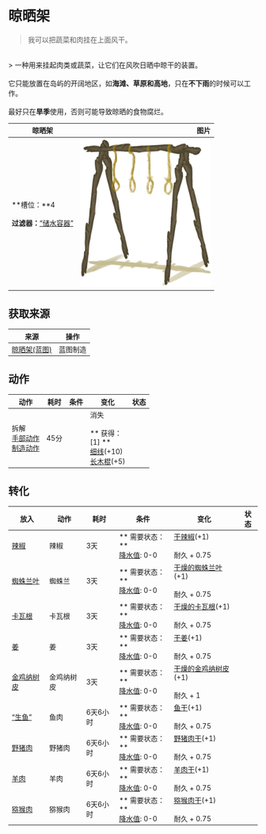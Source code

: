 # 晾晒架  
> 我可以把蔬菜和肉挂在上面风干。  
<br>  
> 一种用来挂起肉类或蔬菜，让它们在风吹日晒中晾干的装置。<br><br>它只能放置在岛屿的开阔地区，如<b>海滩、草原和高地</b>，只在<b>不下雨</b>的时候可以工作。<br><br>最好只在<b>旱季</b>使用，否则可能导致晾晒的食物腐烂。  
  
  晾晒架  |   图片   
 ----  |  ----:   
 **槽位：**4<br><br>**过滤器：**[“储水容器”](tag_WaterContainer.md)  |  <img decoding="async" src="Sprite/DryingRack.png" href="a.md" style="max-width:300px;max-height:300px;">   
  
## 获取来源  
来源  |  操作  
----  |  ----  
[晾晒架(蓝图)](Bp_DryingRack.md)  |  蓝图制造  
## 动作  
动作  |  耗时  |  条件  |  变化  |  状态  
----  |  ----  |  ----  |  ----  |  ----  
拆解<br>[手部动作](HandAction.md)<br>[制造动作](CraftAction.md)  |  45分  |    |  消失<br><br>** 获得： **<br>** [1] **<br>  [细线](CordFiber.md)(+10)<br>  [长木棍](StickLong.md)(+5)<br>  |    
## 转化  
放入  |  动作  |  耗时  |  条件  |  变化  |  状态  
----  |  ----  |  ----  |  ----  |  ----  |  ----  
[辣椒](Chilies.md)  |  辣椒  |  3天  |  ** 需要状态：**<br>[降水值](RainValue.md): 0-0  |  [干辣椒](ChiliesDried.md)(+1)<br><br>耐久 + 0.75  |    
[蜘蛛兰叶](SpiderLilyLeaves.md)  |  蜘蛛兰  |  3天  |  ** 需要状态：**<br>[降水值](RainValue.md): 0-0  |  [干燥的蜘蛛兰叶](SpiderLilyLeavesDried.md)(+1)<br><br>耐久 + 0.75  |    
[卡瓦根](KavaRoot.md)  |  卡瓦根  |  3天  |  ** 需要状态：**<br>[降水值](RainValue.md): 0-0  |  [干燥的卡瓦根](KavaRootDried.md)(+1)<br><br>耐久 + 0.75  |    
[姜](Ginger.md)  |  姜  |  3天  |  ** 需要状态：**<br>[降水值](RainValue.md): 0-0  |  [干姜](GingerDried.md)(+1)<br><br>耐久 + 0.75  |    
[金鸡纳树皮](BarkCinchona.md)  |  金鸡纳树皮  |  3天  |  ** 需要状态：**<br>[降水值](RainValue.md): 0-0  |  [干燥的金鸡纳树皮](BarkCinchonaDried.md)(+1)<br><br>耐久 + 1  |    
[“生鱼”](tag_RawFish.md)  |  鱼肉  |  6天6小时  |  ** 需要状态：**<br>[降水值](RainValue.md): 0-0  |  [鱼干](FishDried.md)(+1)<br><br>耐久 + 0.75  |    
[野猪肉](BoarMeat.md)  |  野猪肉  |  6天6小时  |  ** 需要状态：**<br>[降水值](RainValue.md): 0-0  |  [野猪肉干](BoarMeatDried.md)(+1)<br><br>耐久 + 0.75  |    
[羊肉](GoatMeat.md)  |  羊肉  |  6天6小时  |  ** 需要状态：**<br>[降水值](RainValue.md): 0-0  |  [羊肉干](GoatMeatDried.md)(+1)<br><br>耐久 + 0.75  |    
[猕猴肉](MacaqueMeat.md)  |  猕猴肉  |  6天6小时  |  ** 需要状态：**<br>[降水值](RainValue.md): 0-0  |  [猕猴肉干](MacaqueMeatDried.md)(+1)<br><br>耐久 + 0.75  |    
